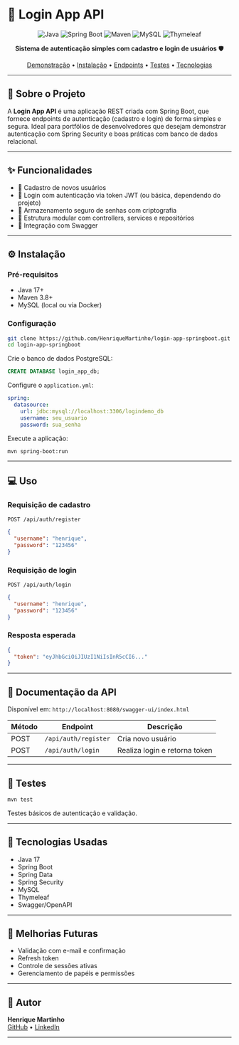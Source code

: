 # 🔐 Login App API

<div align="center">

![Java](https://img.shields.io/badge/Java-17-orange?style=for-the-badge&logo=java)
![Spring Boot](https://img.shields.io/badge/Spring%20Boot-3.0+-brightgreen?style=for-the-badge&logo=spring)
![Maven](https://img.shields.io/badge/Maven-3.8+-blue?style=for-the-badge&logo=apache-maven)
![MySQL](https://img.shields.io/badge/MySQL-8.0-blue?style=for-the-badge&logo=mysql)
![Thymeleaf](https://img.shields.io/badge/Thymeleaf-3.0+-green?style=for-the-badge&logo=thymeleaf)

**Sistema de autenticação simples com cadastro e login de usuários** 🛡️

[Demonstração](#-uso) • [Instalação](#-instalação) • [Endpoints](#-documentação-da-api) • [Testes](#-testes) • [Tecnologias](#-tecnologias-usadas)

</div>

---

## 📌 Sobre o Projeto

A **Login App API** é uma aplicação REST criada com Spring Boot, que fornece endpoints de autenticação (cadastro e login) de forma simples e segura. Ideal para portfólios de desenvolvedores que desejam demonstrar autenticação com Spring Security e boas práticas com banco de dados relacional.

---

## ✨ Funcionalidades

- 📝 Cadastro de novos usuários
- 🔐 Login com autenticação via token JWT (ou básica, dependendo do projeto)
- 💾 Armazenamento seguro de senhas com criptografia
- 📄 Estrutura modular com controllers, services e repositórios
- 📄 Integração com Swagger

---

## ⚙️ Instalação

### Pré-requisitos

- Java 17+
- Maven 3.8+
- MySQL (local ou via Docker)

### Configuração

```bash
git clone https://github.com/HenriqueMartinho/login-app-springboot.git
cd login-app-springboot
```

Crie o banco de dados PostgreSQL:

```sql
CREATE DATABASE login_app_db;
```

Configure o `application.yml`:

```yaml
spring:
  datasource:
    url: jdbc:mysql://localhost:3306/logindemo_db
    username: seu_usuario
    password: sua_senha
```

Execute a aplicação:

```bash
mvn spring-boot:run
```

---

## 💻 Uso

### Requisição de cadastro

```http
POST /api/auth/register
```

```json
{
  "username": "henrique",
  "password": "123456"
}
```

### Requisição de login

```http
POST /api/auth/login
```

```json
{
  "username": "henrique",
  "password": "123456"
}
```

### Resposta esperada

```json
{
  "token": "eyJhbGciOiJIUzI1NiIsInR5cCI6..."
}
```

---

## 🔗 Documentação da API

Disponível em: `http://localhost:8080/swagger-ui/index.html`

| Método | Endpoint              | Descrição                  |
|--------|------------------------|----------------------------|
| POST   | `/api/auth/register`   | Cria novo usuário          |
| POST   | `/api/auth/login`      | Realiza login e retorna token |

---

## 🧪 Testes

```bash
mvn test
```

Testes básicos de autenticação e validação.

---

## 🧰 Tecnologias Usadas

- Java 17
- Spring Boot
- Spring Data
- Spring Security
- MySQL
- Thymeleaf
- Swagger/OpenAPI

---

## 📌 Melhorias Futuras

- Validação com e-mail e confirmação
- Refresh token
- Controle de sessões ativas
- Gerenciamento de papéis e permissões

---

## 👤 Autor

**Henrique Martinho**  
[GitHub](https://github.com/HenriqueMartinho) • [LinkedIn](https://linkedin.com/in/henriquemartinho)

---
